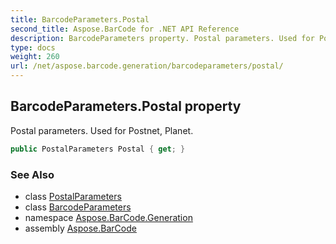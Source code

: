 ```yaml
---
title: BarcodeParameters.Postal
second_title: Aspose.BarCode for .NET API Reference
description: BarcodeParameters property. Postal parameters. Used for Postnet Planet
type: docs
weight: 260
url: /net/aspose.barcode.generation/barcodeparameters/postal/
---
```

## BarcodeParameters.Postal property

Postal parameters. Used for Postnet, Planet.

```csharp
public PostalParameters Postal { get; }
```

### See Also

* class [PostalParameters](../../postalparameters/)
* class [BarcodeParameters](../)
* namespace [Aspose.BarCode.Generation](../../barcodeparameters/)
* assembly [Aspose.BarCode](../../../)


